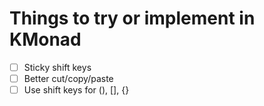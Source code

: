 # Things to try or implement in KMonad

- [ ] Sticky shift keys
- [ ] Better cut/copy/paste
- [ ] Use shift keys for (), [], {}